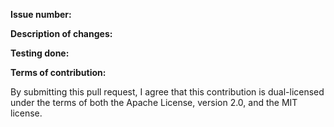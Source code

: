 <!--
Tips:
- Please read the CONTRIBUTING document to understand our process and our requests for PRs.
- Please file an issue before creating a PR so we can discuss the change and confirm it's not already being worked on.
-->

**Issue number:**



**Description of changes:**



**Testing done:**



**Terms of contribution:**

By submitting this pull request, I agree that this contribution is dual-licensed under the terms of both the Apache License, version 2.0, and the MIT license.
